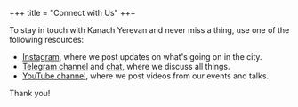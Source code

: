 +++
title = "Connect with Us"
+++

To stay in touch with Kanach Yerevan and never miss a thing, use one of the following resources:

- [Instagram](https://instagram.com/kanach.yerevan), where we post updates on what's going on in the city.
- [Telegram channel](https://t.me/kanachyerevan) and [chat](https://t.me/make_yerevan_green_again), where we discuss all things.
- [YouTube channel](https://youtube.com/@YerevanObserver), where we post videos from our events and talks.

Thank you!
